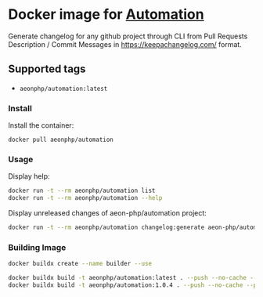 # Docker image for  [Automation](https://github.com/aeon-php/automation) 

Generate changelog for any github project through CLI from Pull Requests Description / Commit Messages in https://keepachangelog.com/ format.
 
## Supported tags

- `aeonphp/automation:latest` 

### Install

Install the container:

```
docker pull aeonphp/automation
```

### Usage

Display help: 
```bash
docker run -t --rm aeonphp/automation list
docker run -t --rm aeonphp/automation --help
```

Display unreleased changes of aeon-php/automation project:

```bash
docker run -t --rm aeonphp/automation changelog:generate aeon-php/automation 
```

### Building Image

```bash
docker buildx create --name builder --use

docker buildx build -t aeonphp/automation:latest . --push --no-cache --progress=plain --build-arg AEON_AUTOMATION_VERSION=^1.0 --platform=linux/amd64,linux/arm64
docker buildx build -t aeonphp/automation:1.0.4 . --push --no-cache --progress=plain --build-arg AEON_AUTOMATION_VERSION=1.0.4 --platform=linux/amd64,linux/arm64
```
